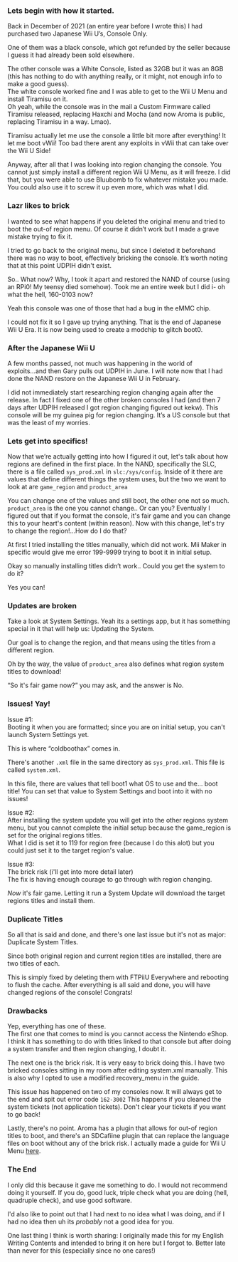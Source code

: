 ### Lets begin with how it started.

Back in December of 2021 (an entire year before I wrote this) I had purchased two Japanese Wii U’s, Console Only.

One of them was a black console, which got refunded by the seller because I guess it had already been sold elsewhere.  

The other console was a White Console, listed as 32GB but it was an 8GB (this has nothing to do with anything really, or it might, not enough info to make a good guess).  
The white console worked fine and I was able to get to the Wii U Menu and install Tiramisu on it.  
Oh yeah, while the console was in the mail a Custom Firmware called Tiramisu released, replacing Haxchi and Mocha (and now Aroma is public, replacing Tiramisu in a way. Lmao).

Tiramisu actually let me use the console a little bit more after everything! 
It let me boot vWii! 
Too bad there arent any exploits in vWii that can take over the Wii U Side!

Anyway, after all that I was looking into region changing the console. 
You cannot just simply install a different region Wii U Menu, as it will freeze. 
I did that, but you were able to use Bluubomb to fix whatever mistake you made. 
You could also use it to screw it up even more, which was what I did. 

### Lazr likes to brick

I wanted to see what happens if you deleted the original menu and tried to boot the out-of region menu. 
Of course it didn’t work but I made a grave mistake trying to fix it. 

I tried to go back to the original menu, but since I deleted it beforehand there was no way to boot, effectively bricking the console. 
It’s worth noting that at this point UDPIH didn't exist.

So.. What now? Why, I took it apart and restored the NAND of course (using an RPi0! My teensy died somehow). 
Took me an entire week but I did i- oh what the hell, 160-0103 now?

Yeah this console was one of those that had a bug in the eMMC chip.

I could not fix it so I gave up trying anything. 
That is the end of Japanese Wii U Era. 
It is now being used to create a modchip to glitch boot0.

### After the Japanese Wii U

A few months passed, not much was happening in the world of exploits...and then Gary pulls out UDPIH in June. I will note now that I had done the NAND restore on the Japanese Wii U in February.

I did not immediately start researching region changing again after the release. In fact I fixed one of the other broken consoles I had (and then 7 days after UDPIH released I got region changing figured out kekw). 
This console will be my guinea pig for region changing. 
It’s a US console but that was the least of my worries.

### Lets get into specifics!

Now that we’re actually getting into how I figured it out, let's talk about how regions are defined in the first place. 
In the NAND, specifically the SLC, there is a file called `sys_prod.xml` in `slc:/sys/config`. 
Inside of it there are values that define different things the system uses, but the two we want to look at are `game_region` and `product_area`

You can change one of the values and still boot, the other one not so much. 
`product_area` is the one you cannot change.. Or can you? 
Eventually I figured out that if you format the console, it's fair game and you can change this to your heart's content (within reason). 
Now with this change, let's try to change the region!...How do I do that?

At first I tried installing the titles manually, which did not work. 
Mii Maker in specific would give me error 199-9999 trying to boot it in initial setup. 

Okay so manually installing titles didn’t work.. 
Could you get the system to do it? 

Yes you can!

### Updates are broken

Take a look at System Settings. 
Yeah its a settings app, but it has something special in it that will help us: Updating the System. 

Our goal is to change the region, and that means using the titles from a different region. 

Oh by the way, the value of `product_area` also defines what region system titles to download! 

“So it's fair game now?” you may ask, and the answer is No. 

### Issues! Yay!

Issue #1:  
Booting it when you are formatted; since you are on initial setup, you can't launch System Settings yet. 

This is where “coldboothax” comes in. 

There's another `.xml` file in the same directory as `sys_prod.xml`. 
This file is called `system.xml`. 

In this file, there are values that tell boot1 what OS to use and the… boot title! 
You can set that value to System Settings and boot into it with no issues!

Issue #2:  
After installing the system update you will get into the other regions system menu, but you cannot complete the initial setup because the game_region is set for the original regions titles.  
What I did is set it to 119 for region free (because I do this alot) but you could just set it to the target region's value. 

Issue #3:  
The brick risk (i'll get into more detail later)  
The fix is having enough courage to go through with region changing.

*Now* it's fair game.
Letting it run a System Update will download the target regions titles and install them.

### Duplicate Titles

So all that is said and done, and there's one last issue but it's not as major: Duplicate System Titles. 

Since both original region and current region titles are installed, there are two titles of each. 

This is simply fixed by deleting them with FTPiiU Everywhere and rebooting to flush the cache. 
After everything is all said and done, you will have changed regions of the console! Congrats!

### Drawbacks

Yep, everything has one of these.  
The first one that comes to mind is you cannot access the Nintendo eShop.
I think it has something to do with titles linked to that console but after doing a system transfer and then region changing, I doubt it. 

The next one is the brick risk. It is very easy to brick doing this. I have two bricked consoles sitting in my room after editing system.xml manually. This is also why I opted to use a modified recovery_menu in the guide.

This issue has happened on two of my consoles now.
It will always get to the end and spit out error code `162-3002`
This happens if you cleaned the system tickets (not application tickets).
Don't clear your tickets if you want to go back!

Lastly, there's no point. Aroma has a plugin that allows for out-of region titles to boot, and there's an SDCafiine plugin that can replace the language files on boot without any of the brick risk. I actually made a guide for Wii U Menu [here](https://gbatemp.net/threads/how-to-use-the-sdcafiine-aroma-plugin-to-use-other-language-files-on-a-japanese-wii-u.621186/).

### The End

I only did this because it gave me something to do. 
I would not recommend doing it yourself. 
If you do, good luck, triple check what you are doing (hell, quadruple check), and use good software.

I'd also like to point out that I had next to no idea what I was doing, and if I had no idea then uh its *probably* not a good idea for you.

One last thing I think is worth sharing: I originally made this for my English Writing Contents and intended to bring it on here but I forgot to. Better late than never for this (especially since no one cares!)
